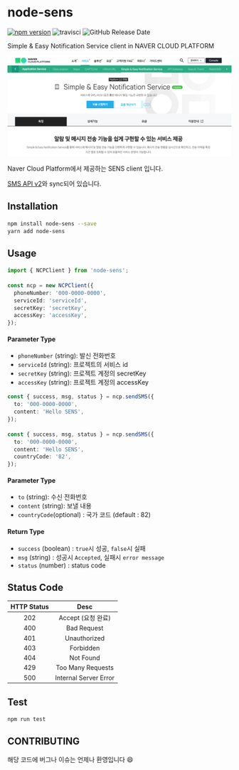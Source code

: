 # node-sens

[![npm version](https://badge.fury.io/js/node-sens.svg)](https://badge.fury.io/js/node-sens) ![travisci](https://travis-ci.com/Bumkeyy/node-sens.svg?branch=master) ![GitHub Release Date](https://img.shields.io/github/release-date/bumkeyy/Node-sens)

Simple &amp; Easy Notification Service client in NAVER CLOUD PLATFORM

![readme](/assets/readme.png)

Naver Cloud Platform에서 제공하는 SENS client 입니다.

[SMS API v2](https://apidocs.ncloud.com/ko/ai-application-service/sens/sms_v2/)와 sync되어 있습니다.

## Installation

```sh
npm install node-sens --save
yarn add node-sens
```

## Usage

```typescript
import { NCPClient } from 'node-sens';

const ncp = new NCPClient({
  phoneNumber: '000-0000-0000',
  serviceId: 'serviceId',
  secretKey: 'secretKey',
  accessKey: 'accessKey',
});
```

#### Parameter Type

- `phoneNumber` (string): 발신 전화번호
- `serviceId` (string): 프로젝트의 서비스 id
- `secretKey` (string): 프로젝트 계정의 secretKey
- `accessKey` (string): 프로젝트 계정의 accessKey

```typescript
const { success, msg, status } = ncp.sendSMS({
  to: '000-0000-0000',
  content: 'Hello SENS',
});

const { success, msg, status } = ncp.sendSMS({
  to: '000-0000-0000',
  content: 'Hello SENS',
  countryCode: '82',
});
```

#### Parameter Type

- `to` (string): 수신 전화번호
- `content` (string): 보낼 내용
- `countryCode`(optional) : 국가 코드 (default : 82)

#### Return Type

- `success` (boolean) : `true`시 성공, `false`시 실패
- `msg` (string) : 성공시 `Accepted`, 실패시 `error message`
- `status` (number) : status code

## Status Code

| HTTP Status |         Desc          |
| :---------: | :-------------------: |
|     202     |  Accept (요청 완료)   |
|     400     |      Bad Request      |
|     401     |     Unauthorized      |
|     403     |       Forbidden       |
|     404     |       Not Found       |
|     429     |   Too Many Requests   |
|     500     | Internal Server Error |

## Test

```sh
npm run test
```

## CONTRIBUTING

해당 코드에 버그나 이슈는 언제나 환영입니다 :smile:
